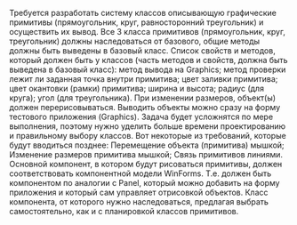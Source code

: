 Требуется разработать систему классов описывающую графические примитивы (прямоугольник,
круг, равносторонний треугольник) и осуществить их вывод.
Все 3 класса примитивов (прямоугольник, круг, треугольник) должны наследоваться от базового, общие методы должны быть выведены в базовый класс.
Список свойств и методов, который должен быть у классов (часть методов и свойств, должна быть выведена в базовый класс):
метод вывода на Graphics;
метод проверки лежит ли заданная точка внутри примитива;
цвет заливки примитива;
цвет окантовки (рамки) примитива;
ширина и высота;
радиус (для круга);
угол (для треугольника).
При изменении размеров, объект(ы) должен перерисовываться. Выводить объекты можно сразу на форму тестового приложения (Graphics).
Задача будет усложнятся по мере выполнения, поэтому нужно уделить больше времени проектированию и правильному выбору классов.
Вот некоторые из требований, которые будут вводиться позднее:
Перемещение объекта (примитива) мышкой;
Изменение размеров примитива мышкой;
Связь примитивов линиями.
Основной компонент, в котором будут рисоваться примитивы, должен соответствовать компонентной модели WinForms. Т.е. должен быть компонентом по аналогии с Panel, который можно добавить на форму приложения и который сам управляет отрисовкой объектов.
Класс компонента, от которого нужно наследоваться, предлагая выбрать самостоятельно, как и с планировкой классов примитивов.
